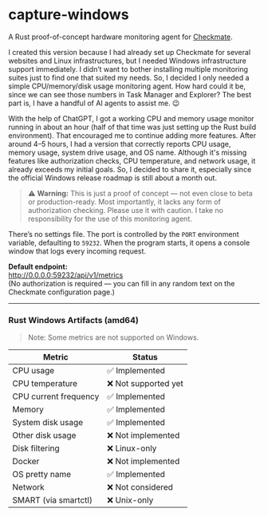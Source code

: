 # capture-windows

A Rust proof-of-concept hardware monitoring agent for [Checkmate](https://github.com/bluewave-labs/checkmate).

I created this version because I had already set up Checkmate for several websites and Linux infrastructures, but I needed Windows infrastructure support immediately. I didn’t want to bother installing multiple monitoring suites just to find one that suited my needs. So, I decided I only needed a simple CPU/memory/disk usage monitoring agent. How hard could it be, since we can see those numbers in Task Manager and Explorer? The best part is, I have a handful of AI agents to assist me. 😉

With the help of ChatGPT, I got a working CPU and memory usage monitor running in about an hour (half of that time was just setting up the Rust build environment). That encouraged me to continue adding more features. After around 4–5 hours, I had a version that correctly reports CPU usage, memory usage, system drive usage, and OS name. Although it's missing features like authorization checks, CPU temperature, and network usage, it already exceeds my initial goals. So, I decided to share it, especially since the official Windows release roadmap is still about a month out.

> ⚠️ **Warning:** This is just a proof of concept — not even close to beta or production-ready. Most importantly, it lacks any form of authorization checking. Please use it with caution. I take no responsibility for the use of this monitoring agent.

There’s no settings file. The port is controlled by the `PORT` environment variable, defaulting to `59232`. When the program starts, it opens a console window that logs every incoming request.

**Default endpoint:**  
http://0.0.0.0:59232/api/v1/metrics  
(No authorization is required — you can fill in any random text on the Checkmate configuration page.)

---

### Rust Windows Artifacts (amd64)

> Note: Some metrics are not supported on Windows.

| Metric                  | Status                                |
|-------------------------|----------------------------------------|
| CPU usage              | ✅ Implemented                         |
| CPU temperature        | ❌ Not supported yet                   |
| CPU current frequency  | ✅ Implemented                         |
| Memory                 | ✅ Implemented                         |
| System disk usage      | ✅ Implemented                         |
| Other disk usage       | ❌ Not implemented                     |
| Disk filtering         | ❌ Linux-only                          |
| Docker                 | ❌ Not implemented                     |
| OS pretty name         | ✅ Implemented                         |
| Network                | ❌ Not considered                      |
| SMART (via smartctl)   | ❌ Unix-only                           |
